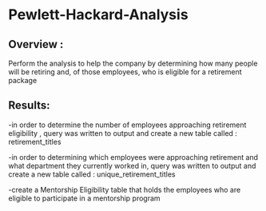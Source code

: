 # Pewlett-Hackard-Analysis

## Overview :

Perform the analysis to help the company by determining how many people will be retiring and, of those employees, who is eligible for a retirement package 


## Results:

-in order to determine the number of employees approaching retirement eligibility ,  query was written to output and create a new table called :  retirement_titles


-in order to determining which employees were approaching retirement and what department they currently worked in, query was written to output and create a new table called :  unique_retirement_titles

-create a Mentorship Eligibility table that holds the employees who are eligible to participate in a mentorship program 







